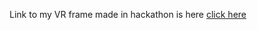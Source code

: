 Link to my VR frame made in hackathon is here [click here](https://freelancer0007.github.io/aframe-hackday/)
